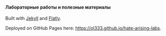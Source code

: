 #### Лабораторные работы и полезные материалы

Built with [Jekyll](https://jekyllrb.com/) and [Flatly](https://bootswatch.com/flatly).

Deployed on GitHub Pages here: https://ol333.github.io/hate-arising-labs.
